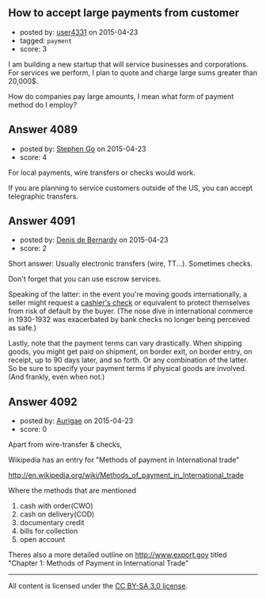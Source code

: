 ## How to accept large payments from customer

- posted by: [user4331](https://stackexchange.com/users/6188807/user4331) on 2015-04-23
- tagged: `payment`
- score: 3

<p>I am building a new startup that will service businesses and corporations. For services we perform, I plan to quote and charge large sums greater than 20,000$.</p>

<p>How do companies pay large amounts, I mean what form of payment method do I employ?</p>



## Answer 4089

- posted by: [Stephen Go](https://stackexchange.com/users/6189044/stephen-go) on 2015-04-23
- score: 4

<p>For local payments, wire transfers or checks would work.</p>

<p>If you are planning to service customers outside of the US, you can accept telegraphic transfers. </p>



## Answer 4091

- posted by: [Denis de Bernardy](https://stackexchange.com/users/182468/denis-de-bernardy) on 2015-04-23
- score: 2

<p>Short answer: Usually electronic transfers (wire, TT...). Sometimes checks.</p>

<p>Don't forget that you can use escrow services.</p>

<p>Speaking of the latter: in the event you're moving goods internationally, a seller might request a <a href="http://en.m.wikipedia.org/wiki/Cashier&#39;s_check" rel="nofollow">cashier's check</a> or equivalent to protect themselves from risk of default by the buyer. (The nose dive in international commerce in 1930-1932 was exacerbated by bank checks no longer being perceived as safe.)</p>

<p>Lastly, note that the payment terms can vary drastically. When shipping goods, you might get paid on shipment, on border exit, on border entry, on receipt, up to 90 days later, and so forth. Or any combination of the latter. So be sure to specify your payment terms if physical goods are involved. (And frankly, even when not.)</p>



## Answer 4092

- posted by: [Aurigae](https://stackexchange.com/users/2012842/aurigae) on 2015-04-23
- score: 0

<p>Apart from wire-transfer &amp; checks,</p>

<p>Wikipedia has an entry for 
"Methods of payment in International trade"</p>

<p><a href="http://en.wikipedia.org/wiki/Methods_of_payment_in_International_trade" rel="nofollow">http://en.wikipedia.org/wiki/Methods_of_payment_in_International_trade</a></p>

<p>Where the methods that are mentioned </p>

<ol>
<li>cash with order(CWO)</li>
<li>cash on delivery(COD)</li>
<li>documentary credit</li>
<li>bills for collection</li>
<li>open account</li>
</ol>

<p>Theres also a more detailed outline on <a href="http://www.export.gov" rel="nofollow">http://www.export.gov</a> titled "Chapter 1: Methods of Payment in International Trade"</p>




---

All content is licensed under the [CC BY-SA 3.0 license](https://creativecommons.org/licenses/by-sa/3.0/).
